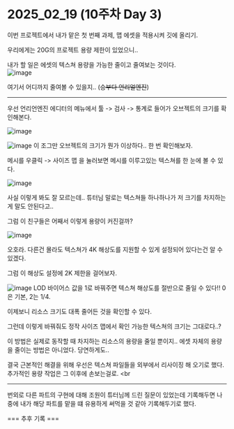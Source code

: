 # 2025_02_19 (10주차 Day 3)

이번 프로젝트에서 내가 맡은 첫 번째 과제, 맵 에셋을 적용시켜 깃에 올리기. <br>

우리에게는 20G의 프로젝트 용량 제한이 있었으니.. <br>

내가 할 일은 에셋의 텍스쳐 용량을 가능한 줄이고 줄여보는 것이다. <br>
![image](https://github.com/user-attachments/assets/a3f5bbb9-c625-4095-9f84-573716f62f97) <br>

여기서 어디까지 줄여볼 수 있을지.. (~~승부다 언리얼엔진~~) <br>

---

우선 언리언엔진 에디터의 메뉴에서 툴 -> 검사 -> 통계로 들어가 오브젝트의 크기를 확인해본다. <br>

![image](https://github.com/user-attachments/assets/66ac2aff-1843-4797-8bdd-a034931f7b24)

![image](https://github.com/user-attachments/assets/5bd1b4fe-939f-47f6-9583-9ace8c6b5b1e) 이 조그만 오브젝트의 크기가 뭔가 이상하다.. 한 번 확인해보자. <br>

메시를 우클릭 -> 사이즈 맵 을 눌러보면 메시를 이루고있는 텍스쳐를 한 눈에 볼 수 있다. <br>

![image](https://github.com/user-attachments/assets/f00c8af4-8eb0-4a4c-ba9d-733090a88b43) <br>

사실 이렇게 봐도 잘 모르는데.. 튜터님 말로는 텍스쳐들 하나하나가 저 크기를 차지하는게 말도 안된다고.. <br>

그럼 이 친구들은 어째서 이렇게 용량이 커진걸까? <br>

![image](https://github.com/user-attachments/assets/173c64a7-cbf4-4e03-8050-8a3c8d3c149a) <br>

오호라. 다른건 몰라도 텍스쳐가 4K 해상도를 지원할 수 있게 설정되어 있다는건 알 수 있겠다. <br>

그럼 이 해상도 설정에 2K 제한을 걸어보자. <br>

![image](https://github.com/user-attachments/assets/47f33227-3ceb-4eb3-a5f5-ed3454cfb5e4) LOD 바이어스 값을 1로 바꿔주면 텍스쳐 해상도를 절반으로 줄일 수 있다!! 0은 기본, 2는 1/4. <br>

이제보니 리소스 크기도 대폭 줄어든 것을 확인할 수 있다. <br>

그런데 이렇게 바꿔줘도 정작 사이즈 맵에서 확인 가능한 텍스쳐의 크기는 그대로다..? <br>

이 방법은 실제로 동작할 때 차지하는 리소스의 용량을 줄일 뿐이지.. 에셋 자체의 용량을 줄이는 방법은 아니었다. 당연하게도.. <br>

결국 근본적인 해결을 위해 우선은 텍스쳐 파일들을 외부에서 리사이징 해 오기로 했다. 추가적인 용량 작업은 그 이후에 손보는걸로. <br

---

번외로 다른 파트의 구현에 대해 조원이 튜터님께 드린 질문이 있었는데 기록해두면 나중에 내가 해당 파트를 맡을 떄 유용하게 써먹을 것 같아 기록해두기로 했다. <br>

=== 추후 기록 ===
